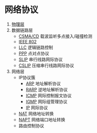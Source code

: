 # 网络协议

1. [物理层](物理层)
2. 数据链路层
	- [CSMA/CD](数据链路层/CSMA-CD.md) 载波监听多点接入/碰撞检测
	- [IEEE 802](数据链路层/IEEE802.md)
	- [LLC](数据链路层/LLC.md) 逻辑链路控制
	- [PPP](数据链路层/PPP.md) 点对点协议
	- [SLIP](数据链路层/SLIP.md) 串行线路网际协议
	- [CSLIP](数据链路层/CSLIP.md) 压缩串行线路网际协议
3. 网络层
	- IP协议簇
		- [ARP](网络层/arp.md) 地址解析协议
		- [RARP](网络层/rarp.md) 逆地址解析协议
		- [ICMP](网络层/icmp.md)  网际控制报文协议
		- [IGMP](网络层/igmp.md) 网际组管理协议
		- [IP](网络层/ip.md) 网际协议
	- [NAT](网络层/nat.md) 网络地址转换
	- [NAPT](网络层/napt.md) 网络端口地址转换
	- 路由控制协议
